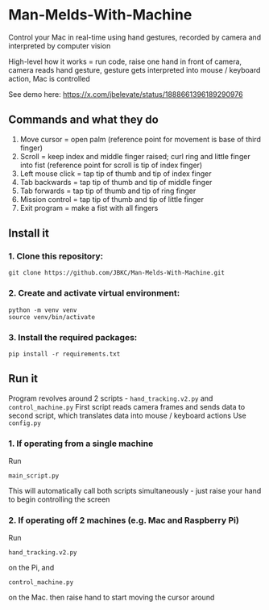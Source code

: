 # Man-Melds-With-Machine
Control your Mac in real-time using hand gestures, recorded by camera and interpreted by computer vision 

High-level how it works = run code, raise one hand in front of camera, camera reads hand gesture, gesture gets interpreted into mouse / keyboard action, Mac is controlled 

See demo here: https://x.com/jbelevate/status/1888661396189290976

## Commands and what they do
1. Move cursor = open palm (reference point for movement is base of third finger)
2. Scroll = keep index and middle finger raised; curl ring and little finger into fist (reference point for scroll is tip of index finger)
3. Left mouse click = tap tip of thumb and tip of index finger
4. Tab backwards = tap tip of thumb and tip of middle finger
5. Tab forwards = tap tip of thumb and tip of ring finger
6. Mission control = tap tip of thumb and tip of little finger
7. Exit program = make a fist with all fingers

## Install it
### 1. Clone this repository:
   ```
   git clone https://github.com/JBKC/Man-Melds-With-Machine.git
   ```

### 2. Create and activate virtual environment:
   ```
   python -m venv venv
   source venv/bin/activate
   ```

### 3. Install the required packages:
   ```
   pip install -r requirements.txt
   ```

## Run it
Program revolves around 2 scripts - `hand_tracking.v2.py` and `control_machine.py`
First script reads camera frames and sends data to second script, which translates data into mouse / keyboard actions
Use `config.py`

### 1. If operating from a single machine
Run
```
main_script.py
```
This will automatically call both scripts simultaneously - just raise your hand to begin controlling the screen

### 2. If operating off 2 machines (e.g. Mac and Raspberry Pi)
Run 
```
hand_tracking.v2.py
```
on the Pi, and
```
control_machine.py
```
on the Mac. then raise hand to start moving the cursor around




